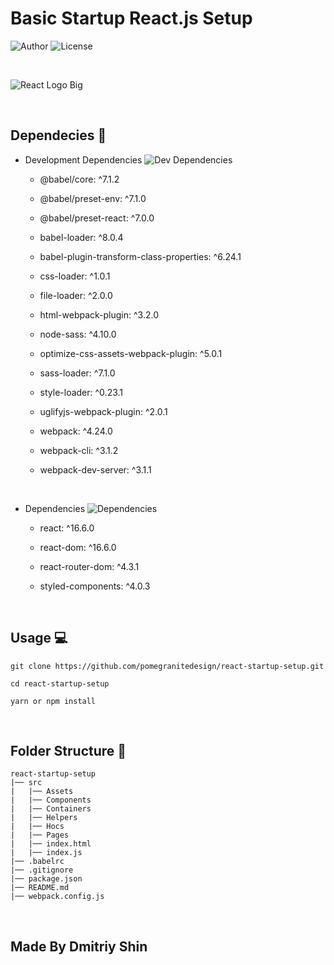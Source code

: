 # Basic Startup React.js Setup
![Author](https://img.shields.io/badge/author-Dmitriy%20Shin-green.svg)
![License](https://img.shields.io/dub/l/vibe-d.svg)

&nbsp;

![React Logo Big](https://scotch-res.cloudinary.com/image/upload/dpr_1,w_1050,q_auto:good,f_auto/media/16966/WTuIcUkIRmyQ6fL58pCt_1_vHHBwcUFUaHWXntSnqKdCA.png.jpg)

&nbsp;

## Dependecies 💾
- Development Dependencies ![Dev Dependencies](https://img.shields.io/david/dev/expressjs/express.svg)
  - @babel/core: ^7.1.2

  - @babel/preset-env: ^7.1.0

  - @babel/preset-react: ^7.0.0

  - babel-loader: ^8.0.4

  - babel-plugin-transform-class-properties: ^6.24.1

  - css-loader: ^1.0.1

  - file-loader: ^2.0.0

  - html-webpack-plugin: ^3.2.0

  - node-sass: ^4.10.0
  
  - optimize-css-assets-webpack-plugin: ^5.0.1

  - sass-loader: ^7.1.0

  - style-loader: ^0.23.1

  - uglifyjs-webpack-plugin: ^2.0.1

  - webpack: ^4.24.0

  - webpack-cli: ^3.1.2

  - webpack-dev-server: ^3.1.1

&nbsp;

- Dependencies ![Dependencies](https://img.shields.io/depfu/pomegranitedesign/react-startup-setup.svg)
  - react: ^16.6.0

  - react-dom: ^16.6.0
  
  - react-router-dom: ^4.3.1

  - styled-components: ^4.0.3

&nbsp;

## Usage 💻
```
git clone https://github.com/pomegranitedesign/react-startup-setup.git

cd react-startup-setup

yarn or npm install
```

&nbsp;


## Folder Structure 📁
```
react-startup-setup
|── src
|   |── Assets
|   |── Components
|   |── Containers
|   |── Helpers
|   |── Hocs
|   |── Pages
|   |── index.html
|   |── index.js
|── .babelrc
|── .gitignore
|── package.json
|── README.md
|── webpack.config.js
```

&nbsp;

## Made By Dmitriy Shin
